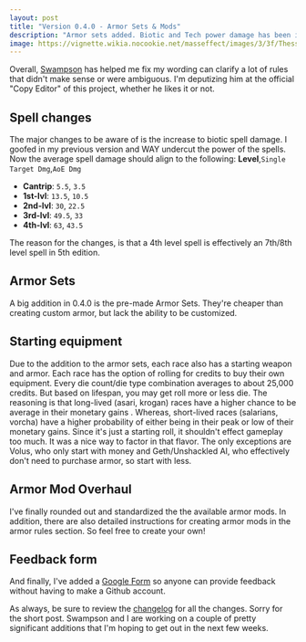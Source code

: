 ```yaml
---
layout: post
title: "Version 0.4.0 - Armor Sets & Mods"
description: "Armor sets added. Biotic and Tech power damage has been increased. And we've got a new way for you to get involved"
image: https://vignette.wikia.nocookie.net/masseffect/images/3/3f/Thessia_ground_assault.png/revision/latest/scale-to-width-down/640?cb=20130517150006
---
```


Overall, [Swampson](https://github.com/Swampson) has helped me fix my wording can clarify a lot of rules that didn't make sense
or were ambiguous. I'm deputizing him at the official "Copy Editor" of this project, whether he likes it or not.

## Spell changes

The major changes to be aware of is the increase to biotic spell damage. I goofed in my previous version and WAY
undercut the power of the spells. Now the average spell damage should align to the following: __Level__,`Single Target Dmg`,`AoE Dmg`

* __Cantrip__: `5.5`, `3.5`
* __1st-lvl__: `13.5`, `10.5`
* __2nd-lvl__: `30`, `22.5`
* __3rd-lvl__: `49.5`, `33`
* __4th-lvl__: `63`, `43.5`

The reason for the changes, is that a 4th level spell is effectively an 7th/8th level spell in 5th edition.

## Armor Sets
A big addition in 0.4.0 is the pre-made Armor Sets. They're cheaper than creating custom armor, but lack the ability to be customized.

## Starting equipment
Due to the addition to the armor sets, each race also has a starting weapon and armor. Each race has the option of rolling for credits to buy their own equipment.
Every die count/die type combination averages to about 25,000 credits. But based on lifespan, you may get roll more or less die.
The reasoning is that long-lived (asari, krogan) races have a higher chance to be average in their monetary gains . Whereas, short-lived
races (salarians, vorcha) have a higher probability of either being in their peak or low of their monetary gains. Since it's just
a starting roll, it shouldn't effect gameplay too much. It was a nice way to factor in that flavor. The only exceptions are Volus, who only start with money
and Geth/Unshackled AI, who effectively don't need to purchase armor, so start with less.

## Armor Mod Overhaul
I've finally rounded out and standardized the the available armor mods. In addition, there are also detailed instructions
for creating armor mods in the armor rules section. So feel free to create your own!

## Feedback form
And finally, I've added a [Google Form](https://goo.gl/forms/3wZj8QhlsLv3XOJw1) so anyone can provide feedback without having to make a Github account.

As always, be sure to review the [changelog](/changelog) for all
the changes. Sorry for the short post. Swampson and I are working on a couple of pretty significant additions that
I'm hoping to get out in the next few weeks.





